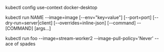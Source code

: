 kubectl config use-context docker-desktop

kubectl run NAME --image=image [--env="key=value"] [--port=port] [--dry-run=server|client] [--overrides=inline-json] [--command] -- [COMMAND] [args...]



kubectl run foo --image=stream-worker2 --image-pull-policy='Never' -- ace of spades